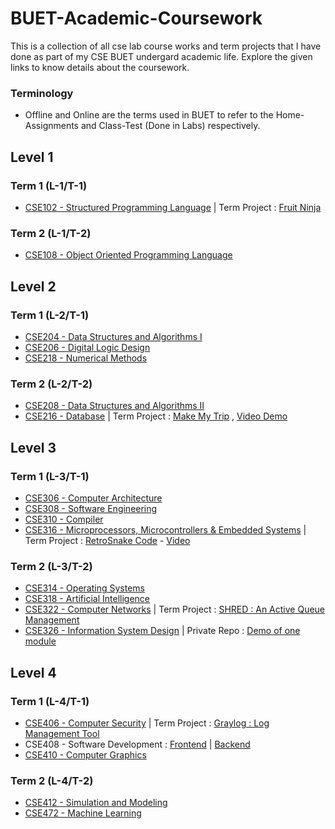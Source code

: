 # BUET-Academic-Coursework

This is a collection of all cse lab course works and term projects that I have done as part of my CSE BUET undergard academic life. Explore the given links to know details about the coursework. 

### Terminology
- Offline and Online are the terms used in BUET to refer to the Home-Assignments and Class-Test (Done in Labs) respectively.

## Level 1

### Term 1 (L-1/T-1)

- [CSE102 - Structured Programming Language](https://github.com/SA011/CSE102) | Term Project : [Fruit Ninja](https://github.com/SA011/Fruit-Ninja)

### Term 2 (L-1/T-2)

- [CSE108 - Object Oriented Programming Language](https://github.com/SA011/CSE108)

## Level 2

### Term 1 (L-2/T-1)

- [CSE204 - Data Structures and Algorithms I](https://github.com/SA011/CSE204)
- [CSE206 - Digital Logic Design](https://github.com/SA011/CSE206)
- [CSE218 - Numerical Methods](https://github.com/SA011/CSE218)

### Term 2 (L-2/T-2)

- [CSE208 - Data Structures and Algorithms II](https://github.com/SA011/CSE208)
- [CSE216 - Database](https://github.com/SA011/CSE216) | Term Project : [Make My Trip](https://github.com/RedwanulKarim612/Make-My-Trip) , [Video Demo](https://drive.google.com/file/d/1ep-J3JAkjizsPBDWWe6HmQtvDMgn5bD-/view)

## Level 3

### Term 1 (L-3/T-1)

- [CSE306 - Computer Architecture](https://github.com/SA011/CSE306)
- [CSE308 - Software Engineering](https://github.com/SA011/CSE308)
- [CSE310 - Compiler](https://github.com/SA011/Compiler-310)
- [CSE316 - Microprocessors, Microcontrollers & Embedded Systems](https://github.com/SA011/CSE316) | Term Project : [RetroSnake Code](https://github.com/RedwanulKarim612/Retro-Snake) - [Video](https://www.youtube.com/watch?v=ReesaAqyTmY) 

### Term 2 (L-3/T-2)

- [CSE314 - Operating Systems](https://github.com/SA011/CSE314)
- [CSE318 - Artificial Intelligence](https://github.com/SA011/CSE318)
- [CSE322 - Computer Networks](https://github.com/SA011/CSE322) | Term Project : [SHRED : An Active Queue Management](https://github.com/SA011/CSE322/tree/master/NS2%20Project%20%3A%20SHRED%20-%20An%20Active%20Queue%20Management) 
- [CSE326 - Information System Design](https://github.com/ayeshathoi/ISD-326) | Private Repo : [Demo of one module](https://github.com/ezmata-101/ParkCar-Server) 

## Level 4

### Term 1 (L-4/T-1)

- [CSE406 - Computer Security](https://github.com/SA011/CSE406) | Term Project : [Graylog : Log Management Tool](https://github.com/SA011/CSE406/tree/master/Graylog%20%3A%20Log%20Management)
- CSE408 - Software Development : [Frontend](https://github.com/SA011/Dream-Sports-League-Frontend) | [Backend](https://github.com/SA011/Dream-Sports-League-Backend)
- [CSE410 - Computer Graphics](https://github.com/SA011/CSE410)

### Term 2 (L-4/T-2)

- [CSE412 - Simulation and Modeling](https://github.com/SA011/CSE412)
- [CSE472 - Machine Learning](https://github.com/SA011/CSE472) 
